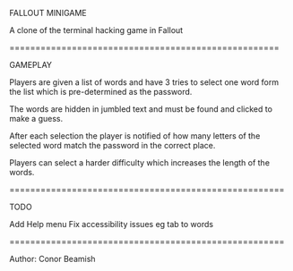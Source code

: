FALLOUT MINIGAME

A clone of the terminal hacking game in Fallout

====================================================

GAMEPLAY

Players are given a list of words and have 3 tries to select one word form the list which is pre-determined as the password.

The words are hidden in jumbled text and must be found and clicked to make a guess. 

After each selection the player is notified of how many letters of the selected word match the password in the correct place.

Players can select a harder difficulty which increases the length of the words. 

=====================================================

TODO

Add Help menu
Fix accessibility issues eg tab to words

=====================================================

Author: Conor Beamish 
